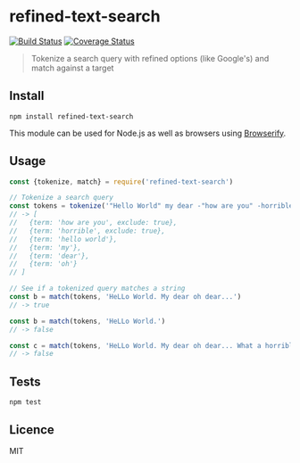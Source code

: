 # refined-text-search

[![Build Status](https://img.shields.io/travis/queicherius/refined-text-search.svg?style=flat-square)](https://travis-ci.org/queicherius/refined-text-search)
[![Coverage Status](https://img.shields.io/codecov/c/github/queicherius/refined-text-search/master.svg?style=flat-square)](https://codecov.io/github/queicherius/refined-text-search)

> Tokenize a search query with refined options (like Google's) and match against a target

## Install

```
npm install refined-text-search
```

This module can be used for Node.js as well as browsers using [Browserify](https://github.com/substack/browserify-handbook#how-node_modules-works).

## Usage

```js
const {tokenize, match} = require('refined-text-search')

// Tokenize a search query
const tokens = tokenize('"Hello World" my dear -"how are you" -horrible oh')
// -> [
//   {term: 'how are you', exclude: true},
//   {term: 'horrible', exclude: true},
//   {term: 'hello world'},
//   {term: 'my'},
//   {term: 'dear'},
//   {term: 'oh'}
// ]

// See if a tokenized query matches a string
const b = match(tokens, 'HeLLo World. My dear oh dear...')
// -> true

const b = match(tokens, 'HeLLo World.')
// -> false

const c = match(tokens, 'HeLLo World. My dear oh dear... What a horrible night.')
// -> false
```

## Tests

```
npm test
```

## Licence

MIT
